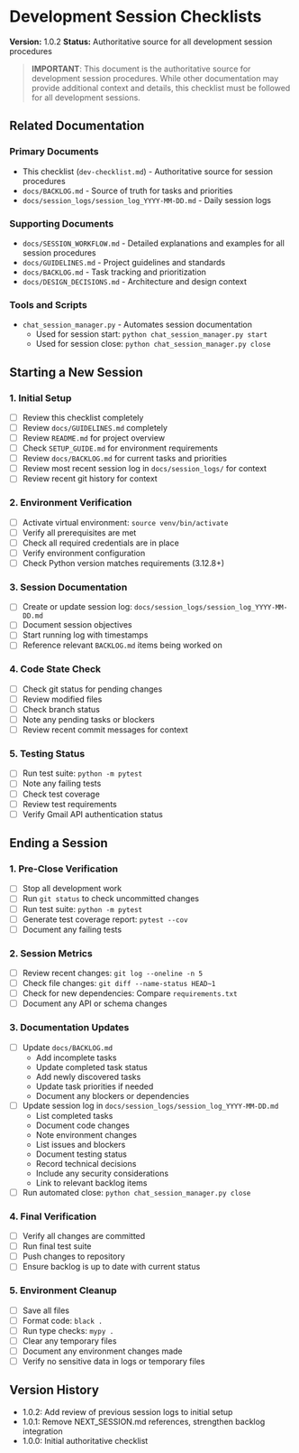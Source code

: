 # Development Session Checklists

**Version:** 1.0.2
**Status:** Authoritative source for all development session procedures

> **IMPORTANT**: This document is the authoritative source for development session procedures. While other documentation may provide additional context and details, this checklist must be followed for all development sessions.

## Related Documentation

### Primary Documents
- This checklist (`dev-checklist.md`) - Authoritative source for session procedures
- `docs/BACKLOG.md` - Source of truth for tasks and priorities
- `docs/session_logs/session_log_YYYY-MM-DD.md` - Daily session logs

### Supporting Documents
- `docs/SESSION_WORKFLOW.md` - Detailed explanations and examples for all session procedures
- `docs/GUIDELINES.md` - Project guidelines and standards
- `docs/BACKLOG.md` - Task tracking and prioritization
- `docs/DESIGN_DECISIONS.md` - Architecture and design context

### Tools and Scripts
- `chat_session_manager.py` - Automates session documentation
  - Used for session start: `python chat_session_manager.py start`
  - Used for session close: `python chat_session_manager.py close`

## Starting a New Session

### 1. Initial Setup
- [ ] Review this checklist completely
- [ ] Review `docs/GUIDELINES.md` completely
- [ ] Review `README.md` for project overview
- [ ] Check `SETUP_GUIDE.md` for environment requirements
- [ ] Review `docs/BACKLOG.md` for current tasks and priorities
- [ ] Review most recent session log in `docs/session_logs/` for context
- [ ] Review recent git history for context

### 2. Environment Verification
- [ ] Activate virtual environment: `source venv/bin/activate`
- [ ] Verify all prerequisites are met
- [ ] Check all required credentials are in place
- [ ] Verify environment configuration
- [ ] Check Python version matches requirements (3.12.8+)

### 3. Session Documentation
- [ ] Create or update session log: `docs/session_logs/session_log_YYYY-MM-DD.md`
- [ ] Document session objectives
- [ ] Start running log with timestamps
- [ ] Reference relevant `BACKLOG.md` items being worked on

### 4. Code State Check
- [ ] Check git status for pending changes
- [ ] Review modified files
- [ ] Check branch status
- [ ] Note any pending tasks or blockers
- [ ] Review recent commit messages for context

### 5. Testing Status
- [ ] Run test suite: `python -m pytest`
- [ ] Note any failing tests
- [ ] Check test coverage
- [ ] Review test requirements
- [ ] Verify Gmail API authentication status

## Ending a Session

### 1. Pre-Close Verification
- [ ] Stop all development work
- [ ] Run `git status` to check uncommitted changes
- [ ] Run test suite: `python -m pytest`
- [ ] Generate test coverage report: `pytest --cov`
- [ ] Document any failing tests

### 2. Session Metrics
- [ ] Review recent changes: `git log --oneline -n 5`
- [ ] Check file changes: `git diff --name-status HEAD~1`
- [ ] Check for new dependencies: Compare `requirements.txt`
- [ ] Document any API or schema changes

### 3. Documentation Updates
- [ ] Update `docs/BACKLOG.md`
  - Add incomplete tasks
  - Update completed task status
  - Add newly discovered tasks
  - Update task priorities if needed
  - Document any blockers or dependencies
- [ ] Update session log in `docs/session_logs/session_log_YYYY-MM-DD.md`
  - List completed tasks
  - Document code changes
  - Note environment changes
  - List issues and blockers
  - Document testing status
  - Record technical decisions
  - Include any security considerations
  - Link to relevant backlog items
- [ ] Run automated close: `python chat_session_manager.py close`

### 4. Final Verification
- [ ] Verify all changes are committed
- [ ] Run final test suite
- [ ] Push changes to repository
- [ ] Ensure backlog is up to date with current status

### 5. Environment Cleanup
- [ ] Save all files
- [ ] Format code: `black .`
- [ ] Run type checks: `mypy .`
- [ ] Clear any temporary files
- [ ] Document any environment changes made
- [ ] Verify no sensitive data in logs or temporary files

## Version History
- 1.0.2: Add review of previous session logs to initial setup
- 1.0.1: Remove NEXT_SESSION.md references, strengthen backlog integration
- 1.0.0: Initial authoritative checklist
